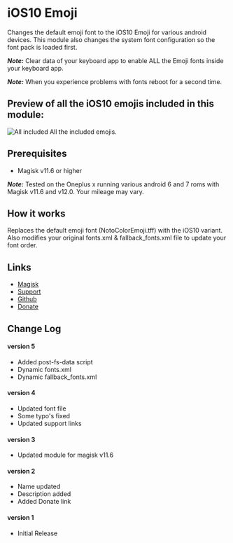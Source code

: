 # iOS10 Emoji
Changes the default emoji font to the iOS10 Emoji for various android devices.
This module also changes the system font configuration so the font pack is loaded first.

**_Note:_** Clear data of your keyboard app to enable ALL the Emoji fonts inside your keyboard app.

**_Note:_** When you experience problems with fonts reboot for a second time.

## Preview of all the iOS10 emojis included in this module:
![All included](http://i.imgur.com/Scr2QQq.jpg)
All the included emojis.

## Prerequisites
* Magisk v11.6 or higher

**_Note:_** Tested on the Oneplus x running various android 6 and 7 roms with Magisk v11.6 and v12.0. Your mileage may vary.

## How it works
Replaces the default emoji font (NotoColorEmoji.tff) with the iOS10 variant. 
Also modifies your original fonts.xml & fallback_fonts.xml file to update your font order.

## Links
* [Magisk](https://forum.xda-developers.com/apps/magisk/official-magisk-v7-universal-systemless-t3473445)
* [Support](https://github.com/Magisk-Modules-Repo/Magisk-ios10-Emoji-font/issues/new)
* [Github](https://github.com/Magisk-Modules-Repo/Magisk-ios10-Emoji-font)
* [Donate](http://paypal.me/jeanpierrewolters/5)

## Change Log 
#### version 5
* Added  post-fs-data script
* Dynamic fonts.xml
* Dynamic fallback_fonts.xml

#### version 4
* Updated font file
* Some typo's fixed
* Updated support links

#### version 3
* Updated module for magisk v11.6

#### version 2
* Name updated
* Description added
* Added Donate link

#### version 1
* Initial Release
